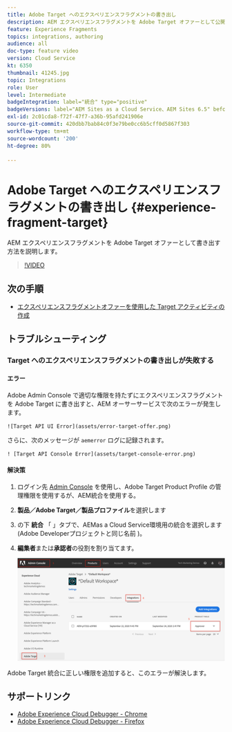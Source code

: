 ```yaml
---
title: Adobe Target へのエクスペリエンスフラグメントの書き出し
description: AEM エクスペリエンスフラグメントを Adobe Target オファーとして公開し書き出す方法について説明します。
feature: Experience Fragments
topics: integrations, authoring
audience: all
doc-type: feature video
version: Cloud Service
kt: 6350
thumbnail: 41245.jpg
topic: Integrations
role: User
level: Intermediate
badgeIntegration: label="統合" type="positive"
badgeVersions: label="AEM Sites as a Cloud Service、AEM Sites 6.5" before-title="false"
exl-id: 2c01cda8-f72f-47f7-a36b-95afd241906e
source-git-commit: 420dbb7bab84c0f3e79be0cc6b5cff0d5867f303
workflow-type: tm+mt
source-wordcount: '200'
ht-degree: 80%

---
```


# Adobe Target へのエクスペリエンスフラグメントの書き出し {#experience-fragment-target}

AEM エクスペリエンスフラグメントを Adobe Target オファーとして書き出す方法を説明します。

>[!VIDEO](https://video.tv.adobe.com/v/41245?quality=12&learn=on)

## 次の手順

+ [エクスペリエンスフラグメントオファーを使用した Target アクティビティの作成](./create-target-activity.md)

## トラブルシューティング

### Target へのエクスペリエンスフラグメントの書き出しが失敗する

#### エラー

Adobe Admin Console で適切な権限を持たずにエクスペリエンスフラグメントを Adobe Target に書き出すと、AEM オーサーサービスで次のエラーが発生します。

    ![Target API UI Error](assets/error-target-offer.png)

さらに、次のメッセージが `aemerror` ログに記録されます。

    ! [Target API Console Error](assets/target-console-error.png)

#### 解決策

1. ログイン先 [Admin Console](https://adminconsole.adobe.com/) を使用し、Adobe Target Product Profile の管理権限を使用するが、AEM統合を使用する。
2. __製品／Adobe Target／製品プロファイル__&#x200B;を選択します
3. の下 __統合__ 「 」タブで、AEMas a Cloud Service環境用の統合を選択します (Adobe Developerプロジェクトと同じ名前 )。
4. __編集者__&#x200B;または&#x200B;__承認者__&#x200B;の役割を割り当てます。

   ![Target API エラー](assets/target-permissions.png)

Adobe Target 統合に正しい権限を追加すると、このエラーが解決します。

## サポートリンク

+ [Adobe Experience Cloud Debugger - Chrome](https://chrome.google.com/webstore/detail/adobe-experience-platform/bfnnokhpnncpkdmbokanobigaccjkpob)
+ [Adobe Experience Cloud Debugger - Firefox](https://addons.mozilla.org/en-US/firefox/addon/adobe-experience-platform-dbg/)
